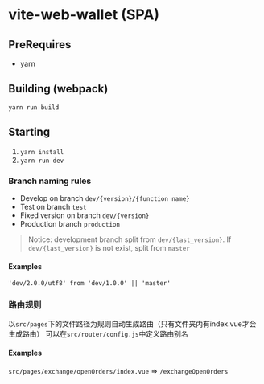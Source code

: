 # vite-web-wallet (SPA)

## PreRequires

* yarn

## Building (webpack)

`yarn run build`

## Starting

1. `yarn install`
2. `yarn run dev`

### Branch naming rules

* Develop on branch `dev/{version}/{function name}`
* Test on branch `test`
* Fixed version on branch `dev/{version}`
* Production branch `production`

> Notice: development branch split from `dev/{last_version}`. If `dev/{last_version}` is not exist, split from `master`

#### Examples

`'dev/2.0.0/utf8' from 'dev/1.0.0' || 'master'`

### 路由规则

以`src/pages`下的文件路径为规则自动生成路由（只有文件夹内有index.vue才会生成路由）
可以在`src/router/config.js`中定义路由别名

#### Examples

`src/pages/exchange/openOrders/index.vue` => `/exchangeOpenOrders`
